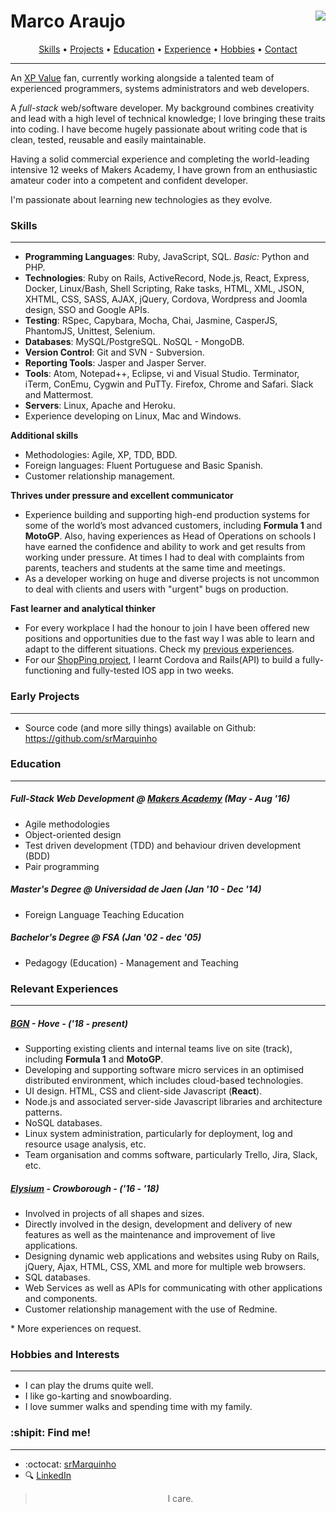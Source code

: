 # Marco Araujo <a href="https://www.codewars.com/users/srMarquinho"><img align="right" src="https://www.codewars.com/users/srMarquinho/badges/micro"></a>

<p align="center">
  <a href="#skills">Skills</a> &bull;
  <a href="#projects">Projects</a> &bull;
  <a href="#education">Education</a> &bull;
  <a href="#experience">Experience</a> &bull;
  <a href="#hobbies">Hobbies</a> &bull;
  <a href="#contact">Contact</a>
</p>

----------
An [XP Value](http://www.extremeprogramming.org/values.html) fan, currently working alongside a talented team of experienced programmers, systems administrators and web developers.

A *full-stack* web/software developer. My background combines creativity and lead with a high level of technical knowledge; I love bringing these traits into coding. I have become hugely passionate about writing code that is clean, tested, reusable and easily maintainable.

Having a solid commercial experience and completing the world-leading intensive 12 weeks of Makers Academy, I have grown from an enthusiastic amateur coder into a competent and confident developer.

I'm passionate about learning new technologies as they evolve.

### Skills
----------
- **Programming Languages**: Ruby, JavaScript, SQL. _Basic:_ Python and PHP.
- **Technologies**: Ruby on Rails, ActiveRecord, Node.js, React, Express, Docker, Linux/Bash, Shell Scripting, Rake tasks, HTML, XML, JSON, XHTML, CSS, SASS, AJAX, jQuery, Cordova, Wordpress and Joomla design, SSO and Google APIs.
- **Testing**: RSpec, Capybara, Mocha, Chai, Jasmine, CasperJS, PhantomJS, Unittest, Selenium.
- **Databases**: MySQL/PostgreSQL. NoSQL - MongoDB.
- **Version Control**: Git and SVN - Subversion.
- **Reporting Tools**: Jasper and Jasper Server.
- **Tools**: Atom, Notepad++, Eclipse, vi and Visual Studio. Terminator, iTerm, ConEmu, Cygwin and PuTTy. Firefox, Chrome and Safari. Slack and Mattermost.
- **Servers**: Linux, Apache and Heroku.
- Experience developing on Linux, Mac and Windows.

**Additional skills**
- Methodologies: Agile, XP, TDD, BDD.
- Foreign languages: Fluent Portuguese and Basic Spanish.
- Customer relationship management.

**Thrives under pressure and excellent communicator**
- Experience building and supporting high-end production systems for some of the world’s most advanced customers, including **Formula 1** and **MotoGP**. Also, having experiences as Head of Operations on schools I have earned the confidence and ability to work and get results from working under pressure. At times I had to deal with complaints from parents, teachers and students at the same time and meetings.
- As a developer working on huge and diverse projects is not uncommon to deal with clients and users with "urgent" bugs on production.

**Fast learner and analytical thinker**
- For every workplace I had the honour to join I have been offered new positions and opportunities due to the fast way I was able to learn and adapt to the different situations. Check my <a href="#experience">previous experiences</a>.
- For our [ShopPing project](https://github.com/srMarquinho/shopping-list-app), I learnt Cordova and Rails(API) to build a fully-functioning and fully-tested IOS app in two weeks.

### <a name="projects"></a>Early Projects
----------
* Source code (and more silly things) available on Github: https://github.com/srMarquinho

### Education
----------
##### Full-Stack Web Development @ [Makers Academy](http://www.makersacademy.com/curriculum/) (May - Aug '16)
- Agile methodologies
- Object-oriented design
- Test driven development (TDD) and behaviour driven development (BDD)
- Pair programming

##### Master's Degree @ Universidad de Jaen (Jan '10 - Dec '14)
- Foreign Language Teaching Education

##### Bachelor's Degree @ FSA (Jan '02 - dec '05)
- Pedagogy (Education) - Management and Teaching

### <a name="experience"></a>Relevant Experiences
----------
##### [BGN](http://bgnevents.com/) - Hove - ('18 - present)
- Supporting existing clients and internal teams live on site (track), including **Formula 1** and **MotoGP**.
- Developing and supporting software micro services in an optimised distributed environment, which includes cloud-based technologies.
- UI design. HTML, CSS and client-side Javascript (**React**).
- Node.js and associated server-side Javascript libraries and architecture patterns.
- NoSQL databases.
- Linux system administration, particularly for deployment, log and resource usage analysis, etc.
- Team organisation and comms software, particularly Trello, Jira, Slack, etc.

##### [Elysium](https://elysium.uk/) - Crowborough - ('16 - '18)
- Involved in projects of all shapes and sizes.
- Directly involved in the design, development and delivery of new features as well as the maintenance and improvement of live applications.
- Designing dynamic web applications and websites using Ruby on Rails, jQuery, Ajax, HTML, CSS, XML and more for multiple web browsers.
- SQL databases.
- Web Services as well as APIs for communicating with other applications and components.
- Customer relationship management with the use of Redmine.

\* More experiences on request.

### <a name="hobbies"></a>Hobbies and Interests
----------
- I can play the drums quite well.
- I like go-karting and snowboarding.
- I love summer walks and spending time with my family.

### <a name="contact"></a>:shipit: Find me!
----------

* :octocat: [srMarquinho](https://github.com/srMarquinho)
* :mag: [LinkedIn](https://www.linkedin.com/in/srmarquinho)
> <p align="center">I care.</p>

